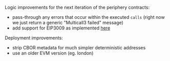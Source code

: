 Logic improvements for the next iteration of the periphery contracts:

- pass-through any errors that occur within the executed `calls` (right now we just return a generic "Multicall3 failed" message)
- add support for EIP3009 as implemented [here](https://github.com/base/commerce-payments/blob/3f77761cf8b174fdc456a275a9c64919eda44234/src/collectors/ERC3009PaymentCollector.sol#L42-L50)

Deployment improvements:

- strip CBOR metadata for much simpler deterministic addresses
- use an older EVM version (eg. london)
